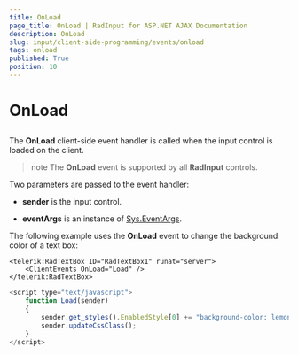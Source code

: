 ```yaml
---
title: OnLoad
page_title: OnLoad | RadInput for ASP.NET AJAX Documentation
description: OnLoad
slug: input/client-side-programming/events/onload
tags: onload
published: True
position: 10
---
```


# OnLoad



## 

The **OnLoad** client-side event handler is called when the input control is loaded on the client.

>note The **OnLoad** event is supported by all **RadInput** controls.
>


Two parameters are passed to the event handler:

* **sender** is the input control.

* **eventArgs** is an instance of [Sys.EventArgs](http://www.asp.net/AJAX/Documentation/Live/ClientReference/Sys/EventArgsClass/default.aspx).

The following example uses the **OnLoad** event to change the background color of a text box:

````ASPNET
<telerik:RadTextBox ID="RadTextBox1" runat="server">
	<ClientEvents OnLoad="Load" />
</telerik:RadTextBox>
````



````JavaScript
<script type="text/javascript">
	function Load(sender)
	{
		sender.get_styles().EnabledStyle[0] += "background-color: lemonchiffon;";
		sender.updateCssClass();
	}
</script>
````


